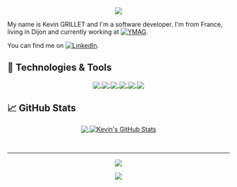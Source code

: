 <!-- ## :godmode: Hello there -->
<div align="center">
  <a href="https://github.com/kyechan99/capsule-render">
    <img align="center" src="https://capsule-render.vercel.app/api?type=waving&color=gradient&height=250&section=header&text=Hello%20there%20%F0%9F%91%8B&fontSize=75" />
  </a>
</div>

My name is Kevin GRILLET and I'm a software developer. I'm from France, living in Dijon and currently working at [![YMAG](https://img.shields.io/badge/YMAG-blue?style=flat-square)](https://www.ymag.fr/).

You can find me on [![LinkedIn](https://img.shields.io/badge/LinkedIn-kevin--grillet-blue?logo=LinkedIn&style=social)](https://www.linkedin.com/in/kevin-grillet/).

## :wrench: Technologies & Tools

<!-- https://shields.io/ -->
<!-- https://simpleicons.org/ -->
<!-- https://github.com/alexandresanlim/Badges4-README.md-Profile -->
<div align="center">
  <a href="https://www.microsoft.com/">
    <img align="center" src="https://img.shields.io/badge/Windows-0078D6?style=for-the-badge&logo=windows&logoColor=white" />
  </a>
  <a href="https://code.visualstudio.com/">
    <img align="center" src="https://img.shields.io/badge/Visual_Studio_Code-0078D4?style=for-the-badge&logo=visual%20studio%20code&logoColor=white" />
  </a>
  <a href="https://www.embarcadero.com/products/delphi">
    <img align="center" src="https://img.shields.io/badge/Delphi-B22222?style=for-the-badge&logo=delphi&logoColor=white" />
  </a>
  <a href="https://www.autoitscript.com/site/">
    <img align="center" src="https://img.shields.io/badge/AutoIt-blue?style=for-the-badge" />
  </a>
  <a href="https://developer.mozilla.org/en-US/docs/Web/JavaScript">
    <img align="center" src="https://img.shields.io/badge/JavaScript-F7DF1E?style=for-the-badge&logo=javascript&logoColor=black" />
  </a>
  <a href="https://www.gnu.org/software/bash/">
    <img align="center" src="https://img.shields.io/badge/Shell_Script-121011?style=for-the-badge&logo=gnu-bash&logoColor=white" />
  </a>
</div>

<!-- ## Blog posts -->
<!-- https://github.com/gautamkrishnar/blog-post-workflow -->

## :chart_with_upwards_trend: GitHub Stats

<!-- https://github.com/anuraghazra/github-readme-stats -->
<!-- https://github.com/antonkomarev/github-profile-views-counter -->
<div align="center">
  <a href="https://github.com/anuraghazra/github-readme-stats">
    <img align="center" src="https://github-readme-stats.vercel.app/api/top-langs/?username=kevingrillet&theme=nord&langs_count=8&layout=compact" />
  </a>
  <a href="https://github.com/anuraghazra/github-readme-stats">
    <img align="center" src="https://github-readme-stats.vercel.app/api?username=kevingrillet&count_private=true&show_icons=true&disable_animations =true&theme=nord&custom_title=GitHub%20Stats" alt="Kevin's GitHub Stats" />
  </a>
  
  <br /><hr />
  <a href="https://github.com/antonkomarev/github-profile-views-counter" alt="Profile views">
    <img src="https://komarev.com/ghpvc/?username=kevingrillet&color=lightgrey&style=flat" />
  </a>
</div>

<div align="center">
  <a href="https://github.com/kyechan99/capsule-render">
    <img align="center" src="https://capsule-render.vercel.app/api?section=footer&type=waving&color=gradient&height=100" />
  </a>
</div>
